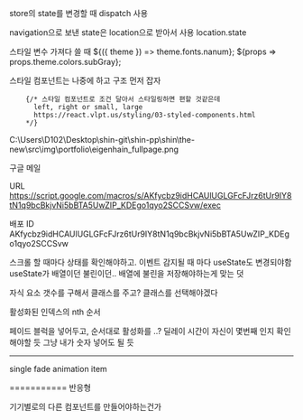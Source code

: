 store의 state를 변경할 때 dispatch 사용

navigation으로 보낸 state은 location으로 받아서 사용
location.state

스타일 변수 가져다 쓸 때
${({ theme }) => theme.fonts.nanum};
${props => props.theme.colors.subGray};



스타일 컴포넌트는 나중에 하고 구조 먼저 잡자

        {/* 스타일 컴포넌트로 조건 달아서 스타일링하면 편할 것같은데
          left, right or small, large
          https://react.vlpt.us/styling/03-styled-components.html
        */}

C:\Users\D102\Desktop\shin-git\shin-pp\shin\the-new\src\img\portfolio\eigenhain_fullpage.png


구글 메일

URL
https://script.google.com/macros/s/AKfycbz9idHCAUlUGLGFcFJrz6tUr9IY8tN1q9bcBkjvNi5bBTA5UwZIP_KDEgo1qyo2SCCSvw/exec

배포 ID
AKfycbz9idHCAUlUGLGFcFJrz6tUr9IY8tN1q9bcBkjvNi5bBTA5UwZIP_KDEgo1qyo2SCCSvw


스크롤 할 때마다 상태를 확인해야하고.
이벤트 감지될 때 마다 useState도 변경되야함 useState가 배열이던 불린이던..
배열에 불린을 저장해야하는게 맞는 덧



자식 요소 갯수를 구해서 클래스를 주고?
클래스를 선택해야겠다

활성화된 인덱스의 nth 순서

페이드 블럭을 넣어두고, 순서대로 활성화를 ..?
딜레이 시간이 자신이 몇번째 인지 확인해야할 듯 그냥 내가 숫자 넣어도 될 듯

-------
single fade animation item



===========
반응형

기기별로의 다른 컴포넌트를 만들어야하는건가
